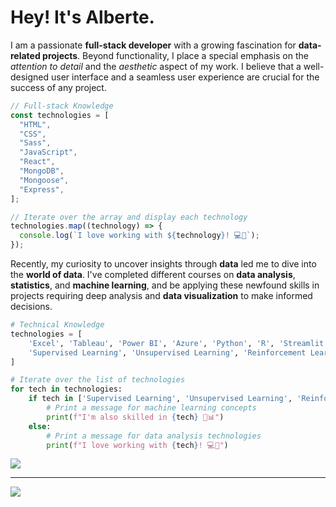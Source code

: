 # Hey! It's Alberte.

I am a passionate **full-stack developer** with a growing fascination for **data-related projects**. Beyond functionality, I place a special emphasis on the *attention to detail* and the *aesthetic* aspect of my work. I believe that a well-designed user interface and a seamless user experience are crucial for the success of any project.

```javascript
// Full-stack Knowledge
const technologies = [
  "HTML",
  "CSS",
  "Sass",
  "JavaScript",
  "React",
  "MongoDB",
  "Mongoose",
  "Express",
];

// Iterate over the array and display each technology
technologies.map((technology) => {
  console.log(`I love working with ${technology}! 💻🚀`);
});
```

Recently, my curiosity to uncover insights through **data** led me to dive into the **world of data**.
I've completed different courses on **data analysis**, **statistics**, and **machine learning**,
and be applying these newfound skills in projects
requiring deep analysis and **data visualization** to make informed decisions.

```python
# Technical Knowledge
technologies = [
    'Excel', 'Tableau', 'Power BI', 'Azure', 'Python', 'R', 'Streamlit', 'Shiny for Python',
    'Supervised Learning', 'Unsupervised Learning', 'Reinforcement Learning'
]

# Iterate over the list of technologies
for tech in technologies:
    if tech in ['Supervised Learning', 'Unsupervised Learning', 'Reinforcement Learning']:
        # Print a message for machine learning concepts
        print(f"I'm also skilled in {tech} 🤖📊")
    else:
        # Print a message for data analysis technologies
        print(f"I love working with {tech}! 💻🚀")
```

![](https://github-readme-stats.vercel.app/api?username=albertevieites&theme=transparent&hide_border=true&include_all_commits=true&count_private=false)<br/>

---

[![](https://visitcount.itsvg.in/api?id=albertevieites&icon=0&color=0)](https://visitcount.itsvg.in)
